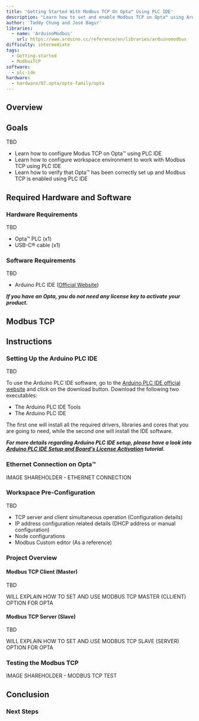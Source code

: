 ```yaml
---
title: 'Getting Started With Modbus TCP On Opta™ Using PLC IDE'
description: "Learn how to set and enable Modbus TCP on Opta™ using Arduino PLC IDE."
author: 'Taddy Chung and José Bagur'
libraries:
  - name: 'ArduinoModbus'
    url: https://www.arduino.cc/reference/en/libraries/arduinomodbus
difficulty: intermediate
tags:
  - Getting-started
  - ModbusTCP
software:
  - plc-ide
hardware:
  - hardware/07.opta/opta-family/opta
---
```


## Overview

## Goals

TBD

- Learn how to configure Modus TCP on Opta™ using PLC IDE
- Learn how to configure workspace environment to work with Modbus TCP using PLC IDE
- Learn how to verify that Opta™ has been correctly set up and Modbus TCP is enabled using PLC IDE

## Required Hardware and Software

### Hardware Requirements

TBD

- Opta™ PLC (x1)
- USB-C® cable (x1)

### Software Requirements

TBD

- Arduino PLC IDE ([Official Website](https://www.arduino.cc/pro/software-plc-ide))

***If you have an Opta, you do not need any license key to activate your product.***

## Modbus TCP

## Instructions

### Setting Up the Arduino PLC IDE

TBD

To use the Arduino PLC IDE software, go to the [Arduino PLC IDE official website](https://www.arduino.cc/pro/software-plc-ide) and click on the download button. Download the following two executables:

  * The Arduino PLC IDE Tools
  * The Arduino PLC IDE

The first one will install all the required drivers, libraries and cores that you are going to need, while the second one will install the IDE software.

***For more details regarding Arduino PLC IDE setup, please have a look into [Arduino PLC IDE Setup and Board's License Activation](https://docs.arduino.cc/tutorials/portenta-machine-control/plc-ide-setup-license) tutorial.***

### Ethernet Connection on Opta™

IMAGE SHAREHOLDER - ETHERNET CONNECTION

### Workspace Pre-Configuration

TBD

- TCP server and client simultaneous operation (Configuration details)
- IP address configuration related details (DHCP address or manual configuration)
- Node configurations
- Modbus Custom editor (As a reference)

### Project Overview

#### Modbus TCP Client (Master)

TBD

WILL EXPLAIN HOW TO SET AND USE MODBUS TCP MASTER (CLLIENT) OPTION FOR OPTA

#### Modbus TCP Server (Slave)

TBD

WILL EXPLAIN HOW TO SET AND USE MODBUS TCP SLAVE (SERVER) OPTION FOR OPTA

### Testing the Modbus TCP

IMAGE SHAREHOLDER - MODBUS TCP TEST

## Conclusion

### Next Steps